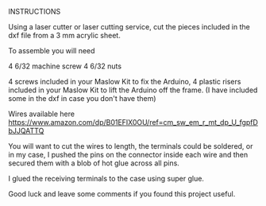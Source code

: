 INSTRUCTIONS

Using a laser cutter or laser cutting service, cut the pieces included in the dxf file from a 3 mm acrylic sheet.

To assemble you will need

4 6/32 machine screw
4 6/32 nuts

4 screws included in your Maslow Kit to fix the Arduino, 
4 plastic risers included in your Maslow Kit to lift the Arduino off the frame. (I have included some in the dxf in case you don't have them)

Wires available here https://www.amazon.com/dp/B01EFIX0OU/ref=cm_sw_em_r_mt_dp_U_fgpfDbJJQATTQ

You will want to cut the wires to length, the terminals could be soldered, or in my case, I pushed the pins on the connector inside each wire and then secured them with a blob of hot glue across all pins.

I glued the receiving terminals to the case using super glue.

Good luck and leave some comments if you found this project useful.
